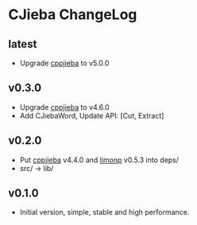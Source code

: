 # CJieba ChangeLog

## latest

+ Upgrade [cppjieba] to v5.0.0

## v0.3.0

+ Upgrade [cppjieba] to v4.6.0
+ Add CJiebaWord, Update API: [Cut, Extract]

## v0.2.0

+ Put [cppjieba] v4.4.0 and [limonp] v0.5.3 into deps/
+ src/ -> lib/

## v0.1.0

+ Initial version, simple, stable and high performance.

[cppjieba]:https://github.com/yanyiwu/cppjieba
[limonp]:https://github.com/yanyiwu/limonp
